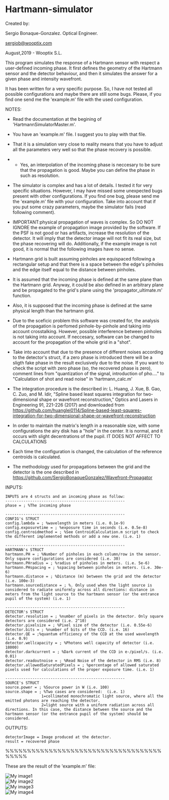# Hartmann-simulator

Created by:

 Sergio Bonaque-Gonzalez. Optical Engineer.
 
 sergiob@wooptix.com
 
 August,2019 - Wooptix S.L. 
 
 

This program simulates the response of a Hartmann sensor with respect a user-defined incoming phase.
It first defines the geometry of the Hartmann sensor and the detector
behaviour, and then it simulates the answer for a given phase and intensity wavefront.

It has been written for a very specific purpose. So, I have not tested all possible configurations and maybe there are still some bugs. Please, if you find one send me the 'example.m' file with the used configuration.

NOTES:
- Read the documentation at the begining of 'HartmannSimulatorMaster.m'.

- You have an 'example.m' file. I suggest you to play with that file. 

- That it is a simulation very close to reality means that you have to adjust all the parameters very well so that the phase recovery is possible. 

- - Yes, an interpolation of the incoming phase is neccesary to be sure that the propagation is good. Maybe you can define the phase in such as resolution. 

- The simulator is complex and has a lot of details. I tested it for very specific situations. However, I may have missed some unexpected bugs present with other configurations. If you find one bug, please send me the 'example.m' file with your configuration. Take into account that if you put some crazy parameters, maybe the simulator fails (read following comment).

- IMPORTANT:physical propagation of waves is complex. So DO NOT IGNORE the
example of propagation image provided by the software. If the PSF is not
good or has artifacts, increase the resolution of the detector. It will
imply that the detector image will not fit its real size, but the phase
recovering will do. Additionally, if the example image is not good, it is normal that the following images have no sense. 

- Hartmann grid is built assuming pinholes are equispaced following a rectangular setup and that there is a space between the edge's pinholes and the edge itself equal to the distance between pinholes.

- It is assumed that the incoming phase is defined at the same plane than
the Hartmann grid. Anyway, it could be also defined in an arbitrary plane
and be propagated to the grid's plane using the 'propagator_ultimate.m'
function.

- Also, it is supposed that the incoming phase is defined at the same physical
length than the hartmann grid.

- Due to the sceficic problem this software was created for, the analysis of
the propagation is perfomed pinhole-by-pinhole and taking into account
crosstalking. However, possible interference between pinholes is not taking
into account. If neccesary, software can be changed to account for the
propagation of the whole grid in a "shot".

- Take into account that due to the presence of different noises according
to the detector's struct, if a zero phase is introduced there will be a
sligth fake phase in the result exclusively due to the noise. If you want to
check the script with zero phase (so, the recovered phase is zero), comment
lines from "quantization of the signal, introduction of pho...." to
"Calculation of shot and read noise" in 'hartmann_calc.m'

- The integration procedure is the described in:
L. Huang, J. Xue, B. Gao, C. Zuo, and M. Idir, "Spline based least squares integration for two-dimensional shape or wavefront reconstruction," Optics and Lasers in Engineering 91, 221-226 (2017)
 and downloaded from https://github.com/huanglei0114/Spline-based-least-squares-integration-for-two-dimensional-shape-or-wavefront-reconstruction

- In order to maintain the matrix's length in a reasonable size, with some
configurations the airy disk has a "hole" in the center. It is normal, and
it occurs with slight decentrations of the pupil. IT DOES NOT AFFECT TO
CALCULATIONS 

- Each time the configuration is changed, the calculation of the reference centroids is calculated.

- The methodology used for propagations between the grid and the detector is the one described in https://github.com/SergioBonaqueGonzalez/Wavefront-Propagator

INPUTS:

    INPUTS are 4 structs and an incoming phase as follow:
    -----------------------------------------------------
    phase = ; %The incoming phase
    
    -----------------------------------------------------
    CONFIG's STRUCT
    config.lambda = ; %wavelength in meters (i.e. 0.1e-9)
    config.exposuretime = ; %exposure time in seconds (i.e. 0.5e-8)
    config.centroidmethod = ; %See CentroidCalculation.m script to check the different implemented methods or add a new one. (i.e. 1)

    -----------------------------------------------------
	HARTMANN's STRUCT
    hartmann.PH = ; %Number of pinholes in each column/row in the sensor. Only square configurations are considered (i.e. 30) 
    hartmann.PHradius = ; %radius of pinholes in meters. (i.e. 5e-6)
    hartmann.PHspacing = ; %spacing between pinholes in meters. (i.e. 30e-6)
    hartmann.distance = ; %Distance (m) between the grid and the detector (i.e. 100e-3)
    hartmann.sourcedistance = ; %. Only used when the light source is considered to radiate uniformly across all directions: distance in meters from the light source to the hartmann sensor (or the entrance pupil of the system) (i.e. 1)
        
    -----------------------------------------------------
	DETECTOR's STRUCT
    detector.resolution = ; %number of pixels in the detector. Only square detectors are considered (i.e. 2^10)
    detector.pixelsize = ; %Pixel size of the detector (i.e. 0.55e-6)
    detector.bits = ; %number of bits of the CCD. (i.e. 16)
    detector.QE = ;%quantum efficiency of the CCD at the used wavelength (i.e. 0.9)
    detector.wellcapacity = ; %Photons well capacity of detector (i.e. 18000)
    detector.darkcurrent = ; %Dark current of the CCD in e-/pixel/s. (i.e. 0.01)
    detector.readoutnoise = ; %Read Noise of the detector in RMS (i.e. 8)
    detector.allowedSaturatedPixels = ; %percentage of allowed saturated pixels used for calculations of the proper exposure time. (i.e. 1)

    -----------------------------------------------------
	SOURCE's STRUCT
    source.power = ; %Source power in W (i.e. 100)
    source.shape = ; %Two cases are considered:  (i.e. 1)
                    1=collimated monochromatic light source, where all the emitted photons are reaching the detector.
                    2=light source with a uniform radiation across all directions. In this case, the distance between the source and the hartmann sensor (or the entrance pupil of the system) should be considered.
   
OUTPUTS:

    detectorImage = Image produced at the detector.
    result = recovered phase

%%%%%%%%%%%%%%%%%%%%%%%%%%%%%%%%%%%%%%%%%

These are the result of the 'example.m' file:

![My image1](/imgs/1.png)   
![My image2](/imgs/2.png)  
![My image3](/imgs/3.png)   
![My image4](/imgs/4.png)   


